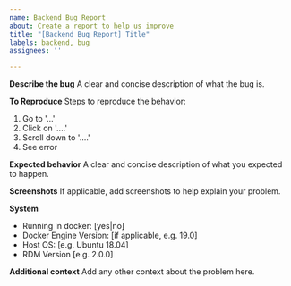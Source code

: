 ```yaml
---
name: Backend Bug Report
about: Create a report to help us improve
title: "[Backend Bug Report] Title"
labels: backend, bug
assignees: ''

---
```


**Describe the bug**
A clear and concise description of what the bug is.

**To Reproduce**
Steps to reproduce the behavior:
1. Go to '...'
2. Click on '....'
3. Scroll down to '....'
4. See error

**Expected behavior**
A clear and concise description of what you expected to happen.

**Screenshots**
If applicable, add screenshots to help explain your problem.

**System**
 - Running in docker: [yes|no]
 - Docker Engine Version: [if applicable, e.g. 19.0]
 - Host OS: [e.g. Ubuntu 18.04] 
 - RDM Version [e.g. 2.0.0]

**Additional context**
Add any other context about the problem here.
